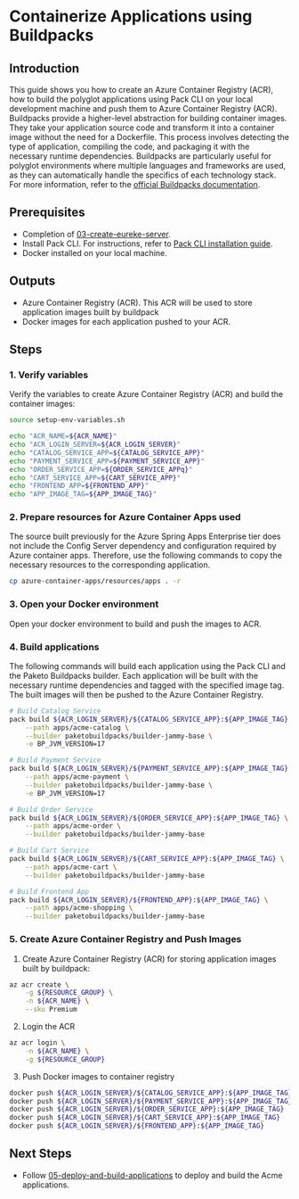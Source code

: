 # Containerize Applications using Buildpacks
## Introduction
This guide shows you how to create an Azure Container Registry (ACR), how to build the polyglot applications using Pack CLI on your local development machine and push them to Azure Container Registry (ACR).
Buildpacks provide a higher-level abstraction for building container images. They take your application source code and transform it into a container image without the need for a Dockerfile. This process involves detecting the type of application, compiling the code, and packaging it with the necessary runtime dependencies. Buildpacks are particularly useful for polyglot environments where multiple languages and frameworks are used, as they can automatically handle the specifics of each technology stack. For more information, refer to the [official Buildpacks documentation](https://buildpacks.io/docs/).

## Prerequisites
- Completion of  [03-create-eureke-server](./03-create-eureke-server.md).
- Install Pack CLI. For instructions, refer to [Pack CLI installation guide](https://buildpacks.io/docs/for-platform-operators/how-to/integrate-ci/pack/).
- Docker installed on your local machine.

## Outputs
- Azure Container Registry (ACR). This ACR will be used to store application images built by buildpack
- Docker images for each application pushed to your ACR.

## Steps

### 1. Verify variables
Verify the variables to create Azure Container Registry (ACR) and build the container images:
```bash
source setup-env-variables.sh

echo "ACR_NAME=${ACR_NAME}"
echo "ACR_LOGIN_SERVER=${ACR_LOGIN_SERVER}"
echo "CATALOG_SERVICE_APP=${CATALOG_SERVICE_APP}"
echo "PAYMENT_SERVICE_APP=${PAYMENT_SERVICE_APP}"
echo "ORDER_SERVICE_APP=${ORDER_SERVICE_APPq}"
echo "CART_SERVICE_APP=${CART_SERVICE_APP}"
echo "FRONTEND_APP=${FRONTEND_APP}"
echo "APP_IMAGE_TAG=${APP_IMAGE_TAG}"
```

### 2. Prepare resources for Azure Container Apps used
The source built previously for the Azure Spring Apps Enterprise tier does not include the Config Server dependency and configuration required by Azure container apps. Therefore, use the following commands to copy the necessary resources to the corresponding application.
```bash
cp azure-container-apps/resources/apps . -r
```

### 3. Open your Docker environment
Open your docker environment to build and push the images to ACR.

### 4. Build applications
The following commands will build each application using the Pack CLI and the Paketo Buildpacks builder. Each application will be built with the necessary runtime dependencies and tagged with the specified image tag. The built images will then be pushed to the Azure Container Registry.
```bash
# Build Catalog Service
pack build ${ACR_LOGIN_SERVER}/${CATALOG_SERVICE_APP}:${APP_IMAGE_TAG} \
    --path apps/acme-catalog \
    --builder paketobuildpacks/builder-jammy-base \
    -e BP_JVM_VERSION=17

# Build Payment Service
pack build ${ACR_LOGIN_SERVER}/${PAYMENT_SERVICE_APP}:${APP_IMAGE_TAG} \
    --path apps/acme-payment \
    --builder paketobuildpacks/builder-jammy-base \
    -e BP_JVM_VERSION=17

# Build Order Service
pack build ${ACR_LOGIN_SERVER}/${ORDER_SERVICE_APP}:${APP_IMAGE_TAG} \
    --path apps/acme-order \
    --builder paketobuildpacks/builder-jammy-base

# Build Cart Service
pack build ${ACR_LOGIN_SERVER}/${CART_SERVICE_APP}:${APP_IMAGE_TAG} \
    --path apps/acme-cart \
    --builder paketobuildpacks/builder-jammy-base

# Build Frontend App
pack build ${ACR_LOGIN_SERVER}/${FRONTEND_APP}:${APP_IMAGE_TAG} \
    --path apps/acme-shopping \
    --builder paketobuildpacks/builder-jammy-base
```

### 5. Create Azure Container Registry and Push Images
1. Create Azure Container Registry (ACR) for storing application images built by buildpack:
```bash
az acr create \
    -g ${RESOURCE_GROUP} \
    -n ${ACR_NAME} \
    --sku Premium
```

2. Login the ACR
```bash
az acr login \
    -n ${ACR_NAME} \
    -g ${RESOURCE_GROUP}
```

3. Push Docker images to container registry
```bash
docker push ${ACR_LOGIN_SERVER}/${CATALOG_SERVICE_APP}:${APP_IMAGE_TAG}
docker push ${ACR_LOGIN_SERVER}/${PAYMENT_SERVICE_APP}:${APP_IMAGE_TAG}
docker push ${ACR_LOGIN_SERVER}/${ORDER_SERVICE_APP}:${APP_IMAGE_TAG}
docker push ${ACR_LOGIN_SERVER}/${CART_SERVICE_APP}:${APP_IMAGE_TAG}
docker push ${ACR_LOGIN_SERVER}/${FRONTEND_APP}:${APP_IMAGE_TAG}
```

## Next Steps

- Follow [05-deploy-and-build-applications](./05-deploy-and-build-applications.md) to deploy and build the Acme applications.